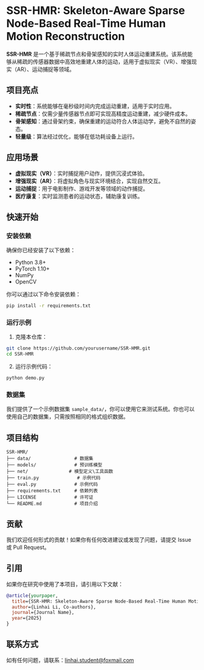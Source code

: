 
# SSR-HMR: Skeleton-Aware Sparse Node-Based Real-Time Human Motion Reconstruction

**SSR-HMR** 是一个基于稀疏节点和骨架感知的实时人体运动重建系统。该系统能够从稀疏的传感器数据中高效地重建人体的运动，适用于虚拟现实（VR）、增强现实（AR）、运动捕捉等领域。

## 项目亮点

- **实时性**：系统能够在毫秒级时间内完成运动重建，适用于实时应用。
- **稀疏节点**：仅需少量传感器节点即可实现高精度运动重建，减少硬件成本。
- **骨架感知**：通过骨架约束，确保重建的运动符合人体运动学，避免不自然的姿态。
- **轻量级**：算法经过优化，能够在低功耗设备上运行。

## 应用场景

- **虚拟现实（VR）**：实时捕捉用户动作，提供沉浸式体验。
- **增强现实（AR）**：将虚拟角色与现实环境结合，实现自然交互。
- **运动捕捉**：用于电影制作、游戏开发等领域的动作捕捉。
- **医疗康复**：实时监测患者的运动状态，辅助康复训练。

## 快速开始

### 安装依赖

确保你已经安装了以下依赖：

- Python 3.8+
- PyTorch 1.10+
- NumPy
- OpenCV

你可以通过以下命令安装依赖：

```bash
pip install -r requirements.txt
```

### 运行示例

1. 克隆本仓库：

```bash
git clone https://github.com/yourusername/SSR-HMR.git
cd SSR-HMR
```

2. 运行示例代码：

```bash
python demo.py
```

### 数据集

我们提供了一个示例数据集 `sample_data/`，你可以使用它来测试系统。你也可以使用自己的数据集，只需按照相同的格式组织数据。

## 项目结构

```
SSR-HMR/
├── data/                # 数据集
├── models/              # 预训练模型
├── net/               # 模型定义\工具函数
├── train.py              # 示例代码
├── eval.py              # 示例代码
├── requirements.txt     # 依赖列表
├── LICENSE              # 许可证
└── README.md            # 项目介绍
```

## 贡献

我们欢迎任何形式的贡献！如果你有任何改进建议或发现了问题，请提交 Issue 或 Pull Request。


## 引用

如果你在研究中使用了本项目，请引用以下文献：

```bibtex
@article{yourpaper,
  title={SSR-HMR: Skeleton-Aware Sparse Node-Based Real-Time Human Motion Reconstruction},
  author={Linhai Li, Co-authors},
  journal={Journal Name},
  year={2025}
}
```

## 联系方式

如有任何问题，请联系：[linhai.student@foxmail.com](mailto:linhai.student@foxmail.com)

